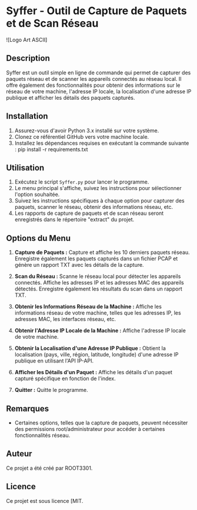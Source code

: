 # Syffer - Outil de Capture de Paquets et de Scan Réseau

![Logo Art ASCII]

## Description
Syffer est un outil simple en ligne de commande qui permet de capturer des paquets réseau et de scanner les appareils connectés au réseau local. Il offre également des fonctionnalités pour obtenir des informations sur le réseau de votre machine, l'adresse IP locale, la localisation d'une adresse IP publique et afficher les détails des paquets capturés.

## Installation
1. Assurez-vous d'avoir Python 3.x installé sur votre système.
2. Clonez ce référentiel GitHub vers votre machine locale.
3. Installez les dépendances requises en exécutant la commande suivante : pip install -r requirements.txt

## Utilisation
1. Exécutez le script `Syffer.py` pour lancer le programme.
2. Le menu principal s'affiche, suivez les instructions pour sélectionner l'option souhaitée.
3. Suivez les instructions spécifiques à chaque option pour capturer des paquets, scanner le réseau, obtenir des informations réseau, etc.
4. Les rapports de capture de paquets et de scan réseau seront enregistrés dans le répertoire "extract" du projet.

## Options du Menu
1. **Capture de Paquets :** Capture et affiche les 10 derniers paquets réseau. Enregistre également les paquets capturés dans un fichier PCAP et génère un rapport TXT avec les détails de la capture.

2. **Scan du Réseau :** Scanne le réseau local pour détecter les appareils connectés. Affiche les adresses IP et les adresses MAC des appareils détectés. Enregistre également les résultats du scan dans un rapport TXT.

3. **Obtenir les Informations Réseau de la Machine :** Affiche les informations réseau de votre machine, telles que les adresses IP, les adresses MAC, les interfaces réseau, etc.

4. **Obtenir l'Adresse IP Locale de la Machine :** Affiche l'adresse IP locale de votre machine.

5. **Obtenir la Localisation d'une Adresse IP Publique :** Obtient la localisation (pays, ville, région, latitude, longitude) d'une adresse IP publique en utilisant l'API IP-API.

6. **Afficher les Détails d'un Paquet :** Affiche les détails d'un paquet capturé spécifique en fonction de l'index.

7. **Quitter :** Quitte le programme.

## Remarques
- Certaines options, telles que la capture de paquets, peuvent nécessiter des permissions root/administrateur pour accéder à certaines fonctionnalités réseau.

## Auteur
Ce projet a été créé par ROOT3301.

## Licence
Ce projet est sous licence [MIT.


